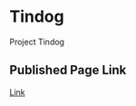 # Tindog  
Project Tindog
## Published Page Link  
[Link](https://hamsik2rang.github.io/Toy-Full-Stack-Web-Project/Published/Tindog/)  
